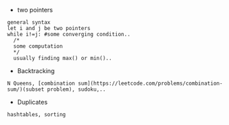 
* two pointers
```
general syntax
let i and j be two pointers
while i!=j: #some converging condition..
  /*
  some computation
  */
  usually finding max() or min()..
```
* Backtracking
```
N Queens, [combination sum](https://leetcode.com/problems/combination-sum/)(subset problem), sudoku,..
```

* Duplicates
```
hashtables, sorting
```
